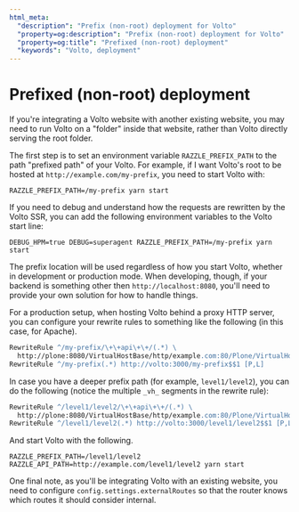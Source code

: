 ```yaml
---
html_meta:
  "description": "Prefix (non-root) deployment for Volto"
  "property=og:description": "Prefix (non-root) deployment for Volto"
  "property=og:title": "Prefixed (non-root) deployment"
  "keywords": "Volto, deployment"
---
```


# Prefixed (non-root) deployment

If you're integrating a Volto website with another existing website, you may
need to run Volto on a "folder" inside that website, rather than
Volto directly serving the root folder.

The first step is to set an environment variable `RAZZLE_PREFIX_PATH` to the
path "prefixed path" of your Volto. For example, if I want Volto's root to be
hosted at `http://example.com/my-prefix`, you need to start Volto with:

```shell
RAZZLE_PREFIX_PATH=/my-prefix yarn start
```

If you need to debug and understand how the requests are rewritten by the Volto
SSR, you can add the following environment variables to the Volto start line:


```shell
DEBUG_HPM=true DEBUG=superagent RAZZLE_PREFIX_PATH=/my-prefix yarn start
```

The prefix location will be used regardless of how you start Volto, whether in
development or production mode. When developing, though, if your backend is
something other then `http://localhost:8080`, you'll need to provide your own
solution for how to handle things.

For a production setup, when hosting Volto behind a proxy HTTP server, you can
configure your rewrite rules to something like the following (in this case, for Apache).

```apache
RewriteRule ^/my-prefix/\+\+api\+\+/(.*) \
  http://plone:8080/VirtualHostBase/http/example.com:80/Plone/VirtualHostRoot/_vh_my-prefix/$$1 [P,L]
RewriteRule ^/my-prefix(.*) http://volto:3000/my-prefix$$1 [P,L]
```

In case you have a deeper prefix path (for example, `level1/level2`), you can
do the following (notice the multiple `_vh_` segments in the rewrite rule):

```apache
RewriteRule ^/level1/level2/\+\+api\+\+/(.*) \
  http://plone:8080/VirtualHostBase/http/example.com:80/Plone/VirtualHostRoot/_vh_level1/_vh_level2/$$1 [P,L]
RewriteRule ^/level1/level2(.*) http://volto:3000/level1/level2$$1 [P,L]
```

And start Volto with the following.

```shell
RAZZLE_PREFIX_PATH=/level1/level2 RAZZLE_API_PATH=http://example.com/level1/level2 yarn start
```

One final note, as you'll be integrating Volto with an existing website, you
need to configure `config.settings.externalRoutes` so that the router knows
which routes it should consider internal.
